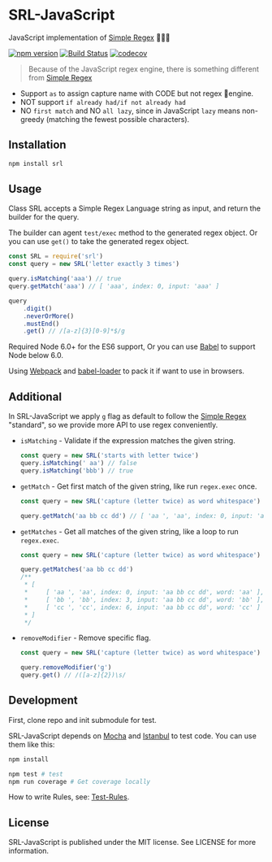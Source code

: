 # SRL-JavaScript

JavaScript implementation of [Simple Regex](https://simple-regex.com/) :tada::tada::tada:

[![npm version](https://badge.fury.io/js/srl.svg)](https://badge.fury.io/js/srl)
[![Build Status](https://travis-ci.org/SimpleRegex/SRL-JavaScript.svg?branch=master)](https://travis-ci.org/SimpleRegex/SRL-JavaScript)
[![codecov](https://codecov.io/gh/SimpleRegex/SRL-JavaScript/branch/master/graph/badge.svg)](https://codecov.io/gh/SimpleRegex/SRL-JavaScript)

> Because of the JavaScript regex engine, there is something different from [Simple Regex](https://simple-regex.com/) 
- Support `as` to assign capture name with CODE but not regex engine. 
- NOT support `if already had/if not already had` 
- NO `first match` and NO `all lazy`, since in JavaScript `lazy` means non-greedy (matching the fewest possible characters).

## Installation

```sh
npm install srl
```

## Usage

Class SRL accepts a Simple Regex Language string as input, and return the builder for the query. 

The builder can agent `test/exec` method to the generated regex object. Or you can use `get()` to take the generated regex object.

```js
const SRL = require('srl')
const query = new SRL('letter exactly 3 times')

query.isMatching('aaa') // true
query.getMatch('aaa') // [ 'aaa', index: 0, input: 'aaa' ]

query
    .digit()
    .neverOrMore()
    .mustEnd()
    .get() // /[a-z]{3}[0-9]*$/g
```

Required Node 6.0+ for the ES6 support, Or you can use [Babel](http://babeljs.io/) to support Node below 6.0.

Using [Webpack](http://webpack.github.io) and [babel-loader](https://github.com/babel/babel-loader) to pack it if want to use in browsers.

## Additional

In SRL-JavaScript we apply `g` flag as default to follow the [Simple Regex](https://simple-regex.com/) "standard", so we provide more API to use regex conveniently.

- `isMatching` - Validate if the expression matches the given string.

	```js
    const query = new SRL('starts with letter twice')
    query.isMatching(' aa') // false
    query.isMatching('bbb') // true
    ```

- `getMatch` - Get first match of the given string, like run `regex.exec` once.

    ```js
    const query = new SRL('capture (letter twice) as word whitespace')

    query.getMatch('aa bb cc dd') // [ 'aa ', 'aa', index: 0, input: 'aa bb cc dd', word: 'aa' ]
    ```

- `getMatches` - Get all matches of the given string, like a loop to run `regex.exec`.

    ```js
    const query = new SRL('capture (letter twice) as word whitespace')
    
    query.getMatches('aa bb cc dd')
    /**
     * [ 
     *     [ 'aa ', 'aa', index: 0, input: 'aa bb cc dd', word: 'aa' ],
     *     [ 'bb ', 'bb', index: 3, input: 'aa bb cc dd', word: 'bb' ],
     *     [ 'cc ', 'cc', index: 6, input: 'aa bb cc dd', word: 'cc' ] 
     * ]
     */
    ```

- `removeModifier` - Remove specific flag.

	```js
    const query = new SRL('capture (letter twice) as word whitespace')
    
    query.removeModifier('g')
    query.get() // /([a-z]{2})\s/
    ```

## Development

First, clone repo and init submodule for test.

SRL-JavaScript depends on [Mocha](http://mochajs.org) and [Istanbul](https://github.com/gotwarlost/istanbul) to test code. You can use them like this:

```sh
npm install

npm test # test 
npm run coverage # Get coverage locally 
```

How to write Rules, see: [Test-Rules](https://github.com/SimpleRegex/Test-Rules).

## License

SRL-JavaScript is published under the MIT license. See LICENSE for more information.
